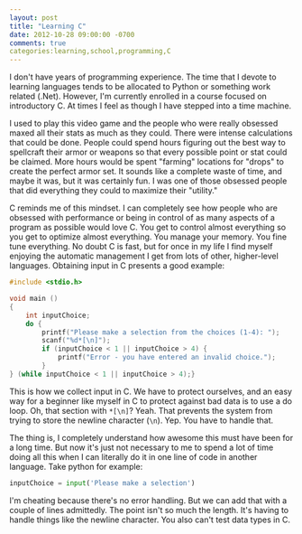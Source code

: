 ```yaml
---
layout: post
title: "Learning C"
date: 2012-10-28 09:00:00 -0700
comments: true
categories:learning,school,programming,C
---
```

I don't have years of programming experience. The time that I devote to learning languages tends to be allocated to Python or something work related (.Net). However, I'm currently enrolled in a course focused on introductory C. At times I feel as though I have stepped into a time machine.
<!--more-->
I used to play this video game and the people who were really obsessed maxed all their stats as much as they could. There were intense calculations that could be done. People could spend hours figuring out the best way to spellcraft their armor or weapons so that every possible point or stat could be claimed. More hours would be spent "farming" locations for "drops" to create the perfect armor set. It sounds like a complete waste of time, and maybe it was, but it was certainly fun. I was one of those obsessed people that did everything they could to maximize their "utility."

C reminds me of this mindset. I can completely see how people who are obsessed with performance or being in control of as many aspects of a program as possible would love C. You get to control almost everything so you get to optimize almost everything. You manage your memory. You fine tune everything. No doubt C is fast, but for once in my life I find myself enjoying the automatic management I get from lots of other, higher-level languages. Obtaining input in C presents a good example:

```C
#include <stdio.h>

void main ()
{
    int inputChoice;
    do {
        printf("Please make a selection from the choices (1-4): ");
        scanf("%d*[\n]");
        if (inputChoice < 1 || inputChoice > 4) {
            printf("Error - you have entered an invalid choice.");
        }
} (while inputChoice < 1 || inputChoice > 4);}
```


This is how we collect input in C. We have to protect ourselves, and an easy way for a beginner like myself in C to protect against bad data is to use a do loop. Oh, that section with `*[\n]`? Yeah. That prevents the system from trying to store the newline character (`\n`). Yep. You have to handle that.

The thing is, I completely understand how awesome this must have been for a long time. But now it's just not necessary to me to spend a lot of time doing all this when I can literally do it in one line of code in another language. Take python for example:

```python
inputChoice = input('Please make a selection')
```

I'm cheating because there's no error handling. But we can add that with a couple of lines admittedly. The point isn't so much the length. It's having to handle things like the newline character. You also can't test data types in C. 
